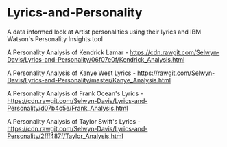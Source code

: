 # Lyrics-and-Personality
A data informed look at Artist personalities using their lyrics and IBM Watson's Personality Insights tool

A Personality Analysis of Kendrick Lamar - https://cdn.rawgit.com/Selwyn-Davis/Lyrics-and-Personality/06f07e0f/Kendrick_Analysis.html

A Personality Analysis of Kanye West Lyrics - https://rawgit.com/Selwyn-Davis/Lyrics-and-Personality/master/Kanye_Analysis.html

A Personality Analysis of Frank Ocean's Lyrics - https://cdn.rawgit.com/Selwyn-Davis/Lyrics-and-Personality/d07b4c5e/Frank_Analysis.html

A Personality Analysis of Taylor Swift's Lyrics - https://cdn.rawgit.com/Selwyn-Davis/Lyrics-and-Personality/2fff487f/Taylor_Analysis.html

